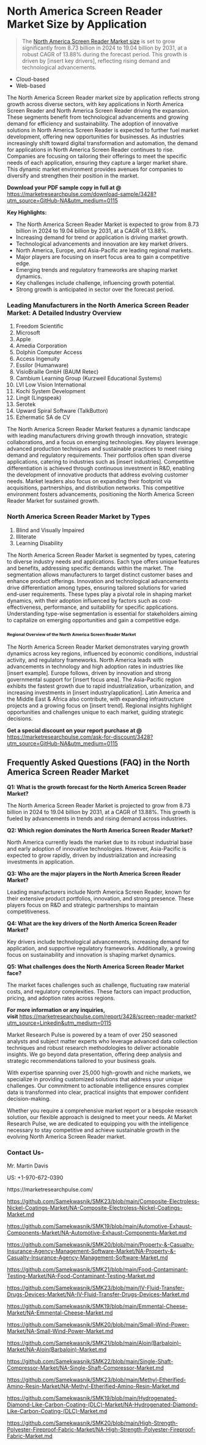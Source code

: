 <h1>North America Screen Reader Market&nbsp;Size by Application</h1><blockquote><p>The <a href="https://marketresearchpulse.com/download-sample/3428?utm_source=GitHub-NA&amp;utm_medium=0115">North America Screen Reader Market size</a> is set to grow significantly from 8.73 billion in 2024 to 19.04 billion by 2031, at a robust CAGR of 13.88% during the forecast period. This growth is driven by [insert key drivers], reflecting rising demand and technological advancements.</p></blockquote><ul><li>Cloud-based <li> Web-based</li></ul><p>The North America Screen Reader market size by application reflects strong growth across diverse sectors, with key applications in North America Screen Reader and North America Screen Reader driving the expansion. These segments benefit from technological advancements and growing demand for efficiency and sustainability. The adoption of innovative solutions in North America Screen Reader is expected to further fuel market development, offering new opportunities for businesses. As industries increasingly shift toward digital transformation and automation, the demand for applications in North America Screen Reader continues to rise. Companies are focusing on tailoring their offerings to meet the specific needs of each application, ensuring they capture a larger market share. This dynamic market environment provides avenues for companies to diversify and strengthen their position in the market.</p><p><strong>Download your PDF sample copy in full at @ </strong><a href="https://marketresearchpulse.com/download-sample/3428?utm_source=GitHub-NA&amp;utm_medium=0115">https://marketresearchpulse.com/download-sample/3428?utm_source=GitHub-NA&amp;utm_medium=0115</a></p><p><strong>Key Highlights: </strong></p><ul><li>The North America Screen Reader Market is expected to grow from 8.73 billion in 2024 to 19.04 billion by 2031, at a CAGR of 13.88%.</li><li>Increasing demand for trend or application is driving market growth.</li><li>Technological advancements and innovation are key market drivers.</li><li>North America, Europe, and Asia-Pacific are leading regional markets.</li><li>Major players are focusing on insert focus area to gain a competitive edge.</li><li>Emerging trends and regulatory frameworks are shaping market dynamics.</li><li>Key challenges include challenge, influencing growth potential.</li><li>Strong growth is anticipated in sector over the forecast period.</li></ul><h3>Leading Manufacturers in the North America Screen Reader Market: A Detailed Industry Overview</h3><ol><li>Freedom Scientific</li><li>Microsoft</li><li>Apple</li><li>Amedia Corporation</li><li>Dolphin Computer Access</li><li>Access Ingenuity</li><li>Essilor (Humanware)</li><li>VisioBraille GmbH (BAUM Retec)</li><li>Cambium Learning Group (Kurzweil Educational Systems)</li><li>LVI Low Vision International</li><li>Kochi System Development</li><li>Lingit (Lingspeak)</li><li>Serotek</li><li>Upward Spiral Software (TalkButton)</li><li>Ezhermatic SA de CV</li></ol><div class="flex max-w-full flex-col flex-grow"><div class="min-h-8 text-message flex w-full flex-col items-end gap-2 whitespace-normal break-words [.text-message+&amp;]:mt-5" dir="auto" data-message-author-role="assistant" data-message-id="fd8432e4-4910-450d-b182-61b7bfb0a01f" data-message-model-slug="gpt-4o"><div class="flex w-full flex-col gap-1 empty:hidden first:pt-[3px]"><div class="markdown prose w-full break-words dark:prose-invert light"><p>The North America Screen Reader Market features a dynamic landscape with leading manufacturers driving growth through innovation, strategic collaborations, and a focus on emerging technologies. Key players leverage advanced production techniques and sustainable practices to meet rising demand and regulatory requirements. Their portfolios often span diverse applications, catering to industries such as [insert industries]. Competitive differentiation is achieved through continuous investment in R&amp;D, enabling the development of innovative products that address evolving customer needs. Market leaders also focus on expanding their footprint via acquisitions, partnerships, and distribution networks. This competitive environment fosters advancements, positioning the North America Screen Reader Market for sustained growth.</p></div></div></div></div><h3>North America Screen Reader Market by Types</h3><ol><li>Blind and Visually Impaired <li> Illiterate <li> Learning Disability</li></ol><div class="flex max-w-full flex-col flex-grow"><div class="min-h-8 text-message flex w-full flex-col items-end gap-2 whitespace-normal break-words [.text-message+&amp;]:mt-5" dir="auto" data-message-author-role="assistant" data-message-id="084470be-0bb7-4664-bddf-5156b4f41249" data-message-model-slug="gpt-4o-mini"><div class="flex w-full flex-col gap-1 empty:hidden first:pt-[3px]"><div class="markdown prose w-full break-words dark:prose-invert light"><p>The North America Screen Reader Market is segmented by types, catering to diverse industry needs and applications. Each type offers unique features and benefits, addressing specific demands within the market. The segmentation allows manufacturers to target distinct customer bases and enhance product offerings. Innovation and technological advancements drive differentiation among types, ensuring tailored solutions for varied end-user requirements. These types play a pivotal role in shaping market dynamics, with their adoption influenced by factors such as cost-effectiveness, performance, and suitability for specific applications. Understanding type-wise segmentation is essential for stakeholders aiming to capitalize on emerging opportunities and gain a competitive edge.</p></div></div></div></div><h3><span style="font-size: 11px;">Regional Overview of the North America Screen Reader Market</span></h3><div class="flex max-w-full flex-col flex-grow"><div class="min-h-8 text-message flex w-full flex-col items-end gap-2 whitespace-normal break-words [.text-message+&amp;]:mt-5" dir="auto" data-message-author-role="assistant" data-message-id="e9038762-ce64-4e30-91c9-9bd413514231" data-message-model-slug="gpt-4o-mini"><div class="flex w-full flex-col gap-1 empty:hidden first:pt-[3px]"><div class="markdown prose w-full break-words dark:prose-invert light"><p>The North America Screen Reader Market demonstrates varying growth dynamics across key regions, influenced by economic conditions, industrial activity, and regulatory frameworks. North America leads with advancements in technology and high adoption rates in industries like [insert example]. Europe follows, driven by innovation and strong governmental support for [insert focus area]. The Asia-Pacific region exhibits the fastest growth due to rapid industrialization, urbanization, and increasing investments in [insert industry/application]. Latin America and the Middle East &amp; Africa also contribute, with expanding infrastructure projects and a growing focus on [insert trend]. Regional insights highlight opportunities and challenges unique to each market, guiding strategic decisions.</p></div></div></div></div><p><strong>Get a special discount on your report purchase at @ </strong><a href="https://marketresearchpulse.com/ask-for-discount/3428?utm_source=GitHub-NA&amp;utm_medium=0115">https://marketresearchpulse.com/ask-for-discount/3428?utm_source=GitHub-NA&amp;utm_medium=0115</a></p><h2>Frequently Asked Questions (FAQ) in the North America Screen Reader Market</h2><p><strong>Q1: What is the growth forecast for the North America Screen Reader Market?</strong></p><p>The North America Screen Reader Market is projected to grow from 8.73 billion in 2024 to 19.04 billion by 2031, at a CAGR of 13.88%. This growth is fueled by advancements in trends and rising demand across industries.</p><p><strong>Q2: Which region dominates the North America Screen Reader Market?</strong></p><p>North America currently leads the market due to its robust industrial base and early adoption of innovative technologies. However, Asia-Pacific is expected to grow rapidly, driven by industrialization and increasing investments in application.</p><p><strong>Q3: Who are the major players in the North America Screen Reader Market?</strong></p><p>Leading manufacturers include North America Screen Reader, known for their extensive product portfolios, innovation, and strong presence. These players focus on R&amp;D and strategic partnerships to maintain competitiveness.</p><p><strong>Q4: What are the key drivers of the North America Screen Reader Market?</strong></p><p>Key drivers include technological advancements, increasing demand for application, and supportive regulatory frameworks. Additionally, a growing focus on sustainability and innovation is shaping market dynamics.</p><p><strong>Q5: What challenges does the North America Screen Reader Market face?</strong></p><p>The market faces challenges such as challenge, fluctuating raw material costs, and regulatory complexities. These factors can impact production, pricing, and adoption rates across regions.</p><p><strong>For more information or any inquiries, visit&nbsp;</strong><a href="https://marketresearchpulse.com/report/3428/screen-reader-market?utm_source=Linkedin&utm_medium=0115">https://marketresearchpulse.com/report/3428/screen-reader-market?utm_source=Linkedin&utm_medium=0115</a></p><p>Market Research Pulse is powered by a team of over 250 seasoned analysts and subject matter experts who leverage advanced data collection techniques and robust research methodologies to deliver actionable insights. We go beyond data presentation, offering deep analysis and strategic recommendations tailored to your business goals.</p><p>With expertise spanning over 25,000 high-growth and niche markets, we specialize in providing customized solutions that address your unique challenges. Our commitment to actionable intelligence ensures complex data is transformed into clear, practical insights that empower confident decision-making.</p><p>Whether you require a comprehensive market report or a bespoke research solution, our flexible approach is designed to meet your needs. At Market Research Pulse, we are dedicated to equipping you with the intelligence necessary to stay competitive and achieve sustainable growth in the evolving North America Screen Reader market.</p><h3><strong>Contact Us-</strong></h3><p>Mr. Martin Davis</p><p>US: +1-970-672-0390</p><p>https://marketresearchpulse.com/</p><p><a href="https://github.com/Samekwasnik/SMK23/blob/main/Composite-Electroless-Nickel-Coatings-Market/NA-Composite-Electroless-Nickel-Coatings-Market.md">https://github.com/Samekwasnik/SMK23/blob/main/Composite-Electroless-Nickel-Coatings-Market/NA-Composite-Electroless-Nickel-Coatings-Market.md</a></p><p><a href="https://github.com/Samekwasnik/SMK19/blob/main/Automotive-Exhaust-Components-Market/NA-Automotive-Exhaust-Components-Market.md">https://github.com/Samekwasnik/SMK19/blob/main/Automotive-Exhaust-Components-Market/NA-Automotive-Exhaust-Components-Market.md</a></p><p><a href="https://github.com/Samekwasnik/SMK20/blob/main/Property-&-Casualty-Insurance-Agency-Management-Software-Market/NA-Property-&-Casualty-Insurance-Agency-Management-Software-Market.md">https://github.com/Samekwasnik/SMK20/blob/main/Property-&-Casualty-Insurance-Agency-Management-Software-Market/NA-Property-&-Casualty-Insurance-Agency-Management-Software-Market.md</a></p><p><a href="https://github.com/Samekwasnik/SMK21/blob/main/Food-Contaminant-Testing-Market/NA-Food-Contaminant-Testing-Market.md">https://github.com/Samekwasnik/SMK21/blob/main/Food-Contaminant-Testing-Market/NA-Food-Contaminant-Testing-Market.md</a></p><p><a href="https://github.com/Samekwasnik/SMK23/blob/main/IV-Fluid-Transfer-Drugs-Devices-Market/NA-IV-Fluid-Transfer-Drugs-Devices-Market.md">https://github.com/Samekwasnik/SMK23/blob/main/IV-Fluid-Transfer-Drugs-Devices-Market/NA-IV-Fluid-Transfer-Drugs-Devices-Market.md</a></p><p><a href="https://github.com/Samekwasnik/SMK19/blob/main/Emmental-Cheese-Market/NA-Emmental-Cheese-Market.md">https://github.com/Samekwasnik/SMK19/blob/main/Emmental-Cheese-Market/NA-Emmental-Cheese-Market.md</a></p><p><a href="https://github.com/Samekwasnik/SMK20/blob/main/Small-Wind-Power-Market/NA-Small-Wind-Power-Market.md">https://github.com/Samekwasnik/SMK20/blob/main/Small-Wind-Power-Market/NA-Small-Wind-Power-Market.md</a></p><p><a href="https://github.com/Samekwasnik/SMK21/blob/main/Aloin(Barbaloin)-Market/NA-Aloin(Barbaloin)-Market.md">https://github.com/Samekwasnik/SMK21/blob/main/Aloin(Barbaloin)-Market/NA-Aloin(Barbaloin)-Market.md</a></p><p><a href="https://github.com/Samekwasnik/SMK22/blob/main/Single-Shaft-Compressor-Market/NA-Single-Shaft-Compressor-Market.md">https://github.com/Samekwasnik/SMK22/blob/main/Single-Shaft-Compressor-Market/NA-Single-Shaft-Compressor-Market.md</a></p><p><a href="https://github.com/Samekwasnik/SMK23/blob/main/Methyl-Etherified-Amino-Resin-Market/NA-Methyl-Etherified-Amino-Resin-Market.md">https://github.com/Samekwasnik/SMK23/blob/main/Methyl-Etherified-Amino-Resin-Market/NA-Methyl-Etherified-Amino-Resin-Market.md</a></p><p><a href="https://github.com/Samekwasnik/SMK19/blob/main/Hydrogenated-Diamond-Like-Carbon-Coating-(DLC)-Market/NA-Hydrogenated-Diamond-Like-Carbon-Coating-(DLC)-Market.md">https://github.com/Samekwasnik/SMK19/blob/main/Hydrogenated-Diamond-Like-Carbon-Coating-(DLC)-Market/NA-Hydrogenated-Diamond-Like-Carbon-Coating-(DLC)-Market.md</a></p><p><a href="https://github.com/Samekwasnik/SMK20/blob/main/High-Strength-Polyester-Fireproof-Fabric-Market/NA-High-Strength-Polyester-Fireproof-Fabric-Market.md">https://github.com/Samekwasnik/SMK20/blob/main/High-Strength-Polyester-Fireproof-Fabric-Market/NA-High-Strength-Polyester-Fireproof-Fabric-Market.md</a></p>
